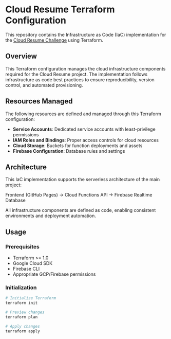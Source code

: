 # Cloud Resume Terraform Configuration

This repository contains the Infrastructure as Code (IaC) implementation for the [Cloud Resume Challenge](https://github.com/Sambhav800/cloud-resume) using Terraform.

## Overview

This Terraform configuration manages the cloud infrastructure components required for the Cloud Resume project. The implementation follows infrastructure as code best practices to ensure reproducibility, version control, and automated provisioning.

## Resources Managed

The following resources are defined and managed through this Terraform configuration:

- **Service Accounts**: Dedicated service accounts with least-privilege permissions
- **IAM Roles and Bindings**: Proper access controls for cloud resources
- **Cloud Storage**: Buckets for function deployments and assets
- **Firebase Configuration**: Database rules and settings

## Architecture

This IaC implementation supports the serverless architecture of the main project:

Frontend (GitHub Pages) → Cloud Functions API → Firebase Realtime Database

All infrastructure components are defined as code, enabling consistent environments and deployment automation.

## Usage

### Prerequisites

- Terraform >= 1.0
- Google Cloud SDK
- Firebase CLI
- Appropriate GCP/Firebase permissions

### Initialization

```bash
# Initialize Terraform
terraform init

# Preview changes
terraform plan

# Apply changes
terraform apply
